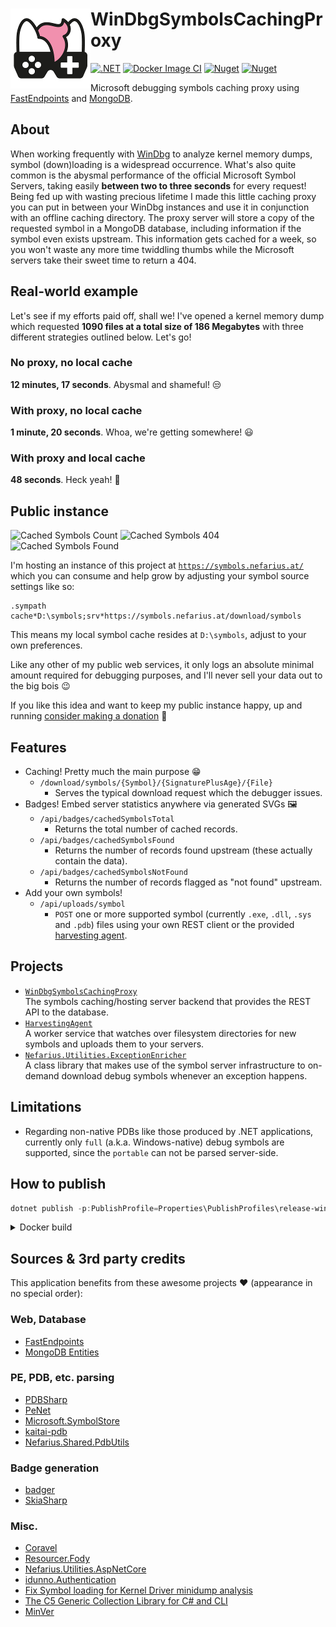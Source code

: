 # <img src="assets/NSS-128x128.png" align="left" />WinDbgSymbolsCachingProxy

[![.NET](https://github.com/nefarius/WinDbgSymbolsCachingProxy/actions/workflows/build.yml/badge.svg)](https://github.com/nefarius/WinDbgSymbolsCachingProxy/actions/workflows/build.yml)
[![Docker Image CI](https://github.com/nefarius/WinDbgSymbolsCachingProxy/actions/workflows/docker-image.yml/badge.svg)](https://github.com/nefarius/WinDbgSymbolsCachingProxy/actions/workflows/docker-image.yml)
[![Nuget](https://img.shields.io/nuget/v/Nefarius.Utilities.ExceptionEnricher)](https://www.nuget.org/packages/Nefarius.Utilities.ExceptionEnricher/)
[![Nuget](https://img.shields.io/nuget/dt/Nefarius.Utilities.ExceptionEnricher)](https://www.nuget.org/packages/Nefarius.Utilities.ExceptionEnricher/)

Microsoft debugging symbols caching proxy using [FastEndpoints](https://fast-endpoints.com/)
and [MongoDB](https://mongodb-entities.com/).

## About

When working frequently
with [WinDbg](https://learn.microsoft.com/en-us/windows-hardware/drivers/debugger/debugging-using-windbg-preview) to
analyze kernel memory dumps, symbol (down)loading is a widespread occurrence. What's also quite common is the abysmal
performance of the official Microsoft Symbol Servers, taking easily **between two to three seconds** for every request!
Being fed up with wasting precious lifetime I made this little caching proxy you can put in between your WinDbg
instances and use it in conjunction with an offline caching directory. The proxy server will store a copy of the
requested symbol in a MongoDB database, including information if the symbol even exists upstream.
This information gets cached for a week, so you won't waste any more time twiddling thumbs while the Microsoft servers
take their sweet time to return a 404.

## Real-world example

Let's see if my efforts paid off, shall we! I've opened a kernel memory dump which requested **1090 files at a total
size of 186 Megabytes** with three different strategies outlined below. Let's go!

### No proxy, no local cache

**12 minutes, 17 seconds**. Abysmal and shameful! 😒

### With proxy, no local cache

**1 minute, 20 seconds**. Whoa, we're getting somewhere! 😃

### With proxy and local cache

**48 seconds**. Heck yeah! 🥳

## Public instance

![Cached Symbols Count](https://symbols.nefarius.at/api/badges/cachedSymbolsTotal) ![Cached Symbols 404](https://symbols.nefarius.at/api/badges/cachedSymbolsNotFound) ![Cached Symbols Found](https://symbols.nefarius.at/api/badges/cachedSymbolsFound)

I'm hosting an instance of this project at [`https://symbols.nefarius.at/`](https://symbols.nefarius.at/) which you can
consume and help grow by adjusting your symbol source settings like so:

```text
.sympath cache*D:\symbols;srv*https://symbols.nefarius.at/download/symbols
```

This means my local symbol cache resides at `D:\symbols`, adjust to your own preferences.

Like any other of my public web services, it only logs an absolute minimal amount required for debugging purposes, and
I'll never sell your data out to the big bois 😉

If you like this idea and want to keep my public instance happy, up and
running [consider making a donation](https://docs.nefarius.at/Community-Support/) 💸

## Features

- Caching! Pretty much the main purpose 😁
    - `/download/symbols/{Symbol}/{SignaturePlusAge}/{File}`
        - Serves the typical download request which the debugger issues.
- Badges! Embed server statistics anywhere via generated SVGs 🖼️
    - `/api/badges/cachedSymbolsTotal`
        - Returns the total number of cached records.
    - `/api/badges/cachedSymbolsFound`
        - Returns the number of records found upstream (these actually contain the data).
    - `/api/badges/cachedSymbolsNotFound`
        - Returns the number of records flagged as "not found" upstream.
- Add your own symbols!
    - `/api/uploads/symbol`
        - `POST` one or more supported symbol (currently `.exe`, `.dll`, `.sys` and `.pdb`) files using your own
          REST client or the provided [harvesting agent](./agent).

## Projects

- [`WinDbgSymbolsCachingProxy`](./server)  
  The symbols caching/hosting server backend that provides the REST API to the database.
- [`HarvestingAgent`](./agent)  
  A worker service that watches over filesystem directories for new symbols and uploads them to your servers.
- [`Nefarius.Utilities.ExceptionEnricher`](./lib)  
  A class library that makes use of the symbol server infrastructure to on-demand download debug symbols whenever an
  exception happens.

## Limitations

- Regarding non-native PDBs like those produced by .NET applications, currently only `full` (a.k.a. Windows-native)
  debug symbols are supported, since the `portable` can not be parsed server-side.

## How to publish

```PowerShell
dotnet publish -p:PublishProfile=Properties\PublishProfiles\release-win-x64.pubxml -c:Release .\WinDbgSymbolsCachingProxy.sln
```

<details><summary>Docker build</summary>

Use your own registry, of course 😉

```PowerShell
docker build -t nefarius.azurecr.io/wdscp:latest . ; docker push nefarius.azurecr.io/wdscp:latest
```

</details>

## Sources & 3rd party credits

This application benefits from these awesome projects ❤ (appearance in no special order):

### Web, Database

- [FastEndpoints](https://fast-endpoints.com/)
- [MongoDB Entities](https://mongodb-entities.com/)

### PE, PDB, etc. parsing

- [PDBSharp](https://github.com/smx-smx/PDBSharp)
- [PeNet](https://github.com/secana/PeNet)
- [Microsoft.SymbolStore](https://github.com/dotnet/symstore)
- [kaitai-pdb](https://github.com/smx-smx/kaitai-pdb)
- [Nefarius.Shared.PdbUtils](https://github.com/nefarius/PdbUtils)

### Badge generation

- [badger](https://github.com/8/badger)
- [SkiaSharp](https://github.com/mono/SkiaSharp)

### Misc.

- [Coravel](https://docs.coravel.net/)
- [Resourcer.Fody](https://github.com/Fody/Resourcer)
- [Nefarius.Utilities.AspNetCore](https://github.com/nefarius/Nefarius.Utilities.AspNetCore)
- [idunno.Authentication](https://github.com/blowdart/idunno.Authentication)
- [Fix Symbol loading for Kernel Driver minidump analysis](https://docs.nefarius.at/research/PDB-in-WinDbg-Session/)
- [The C5 Generic Collection Library for C# and CLI](https://www.itu.dk/research/c5/)
- [MinVer](https://github.com/adamralph/minver)
